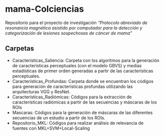 # mama-Colciencias
Repositorio para el proyecto de investigación _“Protocolo abreviado de resonancia magnética asistido por computador para la detección y categorización de lesiones sospechosas de cáncer de mama”_


## Carpetas
* Características_Saliencia: Carpeta con los algoritmos para la generación de características perceptuales (con el modelo GBVS) y medias estadísticas de primer orden generadas a partir de las características perceptuales.
* Características_Profundas: Carpeta donde se encuentran los códigos para generación de características profundas utilizando las arquitecturas VGG y ResNet.
* Características_Radiómicas: Códigos para la extracción de características radiómicas a partir de las secuencias y máscaras de los ROIs
* Mascaras: Códigos para la generación de máscaras de las diferentes secuencias de un estudio a partir de los ROIs.
* Repositorio_MKL: Códigos para realizar análisis de relevancia de fuentes con MKL+SVM+Local-Scaling
